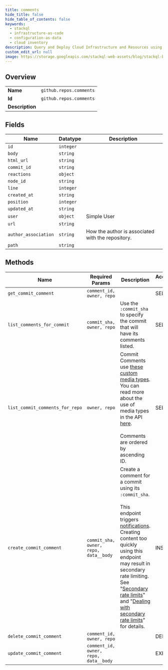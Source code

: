 ```yaml
---
title: comments
hide_title: false
hide_table_of_contents: false
keywords:
  - stackql
  - infrastructure-as-code
  - configuration-as-data
  - cloud inventory
description: Query and Deploy Cloud Infrastructure and Resources using SQL
custom_edit_url: null
image: https://storage.googleapis.com/stackql-web-assets/blog/stackql-blog-post-featured-image.png
---
```

  
    

## Overview
<table><tbody>
<tr><td><b>Name</b></td><td><code>github.repos.comments</code></td></tr>
<tr><td><b>Id</b></td><td><code>github.repos.comments</code></td></tr>
<tr><td><b>Description</b></td><td></td></tr>
</tbody></table>

## Fields
| Name | Datatype | Description |
| ---- | -------- | ----------- |
| `id` | `integer` |  |
| `body` | `string` |  |
| `html_url` | `string` |  |
| `commit_id` | `string` |  |
| `reactions` | `object` |  |
| `node_id` | `string` |  |
| `line` | `integer` |  |
| `created_at` | `string` |  |
| `position` | `integer` |  |
| `updated_at` | `string` |  |
| `user` | `object` | Simple User |
| `url` | `string` |  |
| `author_association` | `string` | How the author is associated with the repository. |
| `path` | `string` |  |
## Methods
| Name | Required Params | Description | Accessible by |
| ---- | --------------- | ----------- | ------------- |
| `get_commit_comment` | `comment_id, owner, repo` |  | SELECT |
| `list_comments_for_commit` | `commit_sha, owner, repo` | Use the `:commit_sha` to specify the commit that will have its comments listed. | SELECT |
| `list_commit_comments_for_repo` | `owner, repo` | Commit Comments use [these custom media types](https://docs.github.com/rest/reference/repos#custom-media-types). You can read more about the use of media types in the API [here](https://docs.github.com/rest/overview/media-types/).<br /><br />Comments are ordered by ascending ID. | SELECT |
| `create_commit_comment` | `commit_sha, owner, repo, data__body` | Create a comment for a commit using its `:commit_sha`.<br /><br />This endpoint triggers [notifications](https://docs.github.com/en/github/managing-subscriptions-and-notifications-on-github/about-notifications). Creating content too quickly using this endpoint may result in secondary rate limiting. See "[Secondary rate limits](https://docs.github.com/rest/overview/resources-in-the-rest-api#secondary-rate-limits)" and "[Dealing with secondary rate limits](https://docs.github.com/rest/guides/best-practices-for-integrators#dealing-with-secondary-rate-limits)" for details. | INSERT |
| `delete_commit_comment` | `comment_id, owner, repo` |  | DELETE |
| `update_commit_comment` | `comment_id, owner, repo, data__body` |  | EXEC |
